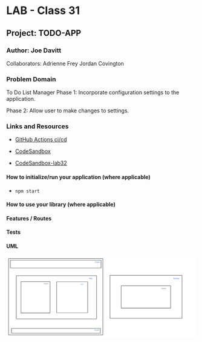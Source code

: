 # LAB - Class 31

## Project: TODO-APP

### Author: Joe Davitt

Collaborators:
Adrienne Frey
Jordan Covington

### Problem Domain  

To Do List Manager Phase 1: Incorporate configuration settings to the application.

Phase 2: Allow user to make changes to settings.

### Links and Resources

- [GitHub Actions ci/cd](https://github.com/j-davitt/todo-app/actions)

- [CodeSandbox](https://codesandbox.io/p/github/j-davitt/todo-app/main?file=%2FREADME.md&workspace=%257B%2522activeFileId%2522%253A%2522clfridh150000g7gygmi469w7%2522%252C%2522openFiles%2522%253A%255B%2522%252FREADME.md%2522%255D%252C%2522sidebarPanel%2522%253A%2522EXPLORER%2522%252C%2522gitSidebarPanel%2522%253A%2522COMMIT%2522%252C%2522spaces%2522%253A%257B%2522clfridj9o000x356k36y3psdr%2522%253A%257B%2522key%2522%253A%2522clfridj9o000x356k36y3psdr%2522%252C%2522name%2522%253A%2522Default%2522%252C%2522devtools%2522%253A%255B%257B%2522key%2522%253A%2522clfridj9o000y356klwjgmx8w%2522%252C%2522type%2522%253A%2522PROJECT_SETUP%2522%252C%2522isMinimized%2522%253Afalse%257D%255D%257D%257D%252C%2522currentSpace%2522%253A%2522clfridj9o000x356k36y3psdr%2522%252C%2522spacesOrder%2522%253A%255B%2522clfridj9o000x356k36y3psdr%2522%255D%252C%2522hideCodeEditor%2522%253Afalse%257D)

- [CodeSandbox-lab32](https://codesandbox.io/p/github/j-davitt/todo-app/context-method?file=%2FREADME.md&workspace=%257B%2522activeFileId%2522%253A%2522clfridh150000g7gygmi469w7%2522%252C%2522openFiles%2522%253A%255B%255D%252C%2522sidebarPanel%2522%253A%2522EXPLORER%2522%252C%2522gitSidebarPanel%2522%253A%2522COMMIT%2522%252C%2522spaces%2522%253A%257B%2522clfswu38y00fe356k8wcf04ih%2522%253A%257B%2522key%2522%253A%2522clfswu38y00fe356k8wcf04ih%2522%252C%2522name%2522%253A%2522Default%2522%252C%2522devtools%2522%253A%255B%257B%2522type%2522%253A%2522TASK_LOG%2522%252C%2522taskId%2522%253A%2522start%2522%252C%2522key%2522%253A%2522clfswu8mn00m6356koolt3cd8%2522%252C%2522isMinimized%2522%253Afalse%257D%252C%257B%2522key%2522%253A%2522clfswu38y00ff356k0gusooub%2522%252C%2522type%2522%253A%2522PROJECT_SETUP%2522%252C%2522isMinimized%2522%253Afalse%257D%252C%257B%2522type%2522%253A%2522PREVIEW%2522%252C%2522taskId%2522%253A%2522start%2522%252C%2522port%2522%253A3000%252C%2522key%2522%253A%2522clfswu8jm00kk356krwv20afc%2522%252C%2522isMinimized%2522%253Afalse%257D%255D%257D%257D%252C%2522currentSpace%2522%253A%2522clfswu38y00fe356k8wcf04ih%2522%252C%2522spacesOrder%2522%253A%255B%2522clfswu38y00fe356k8wcf04ih%2522%255D%252C%2522hideCodeEditor%2522%253Afalse%257D)

#### How to initialize/run your application (where applicable)

- `npm start`

#### How to use your library (where applicable)

#### Features / Routes

#### Tests

#### UML

![UML](./assets/lab32.png)

